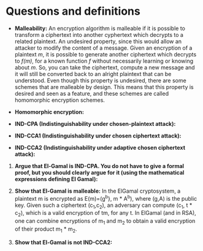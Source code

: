 # Questions and definitions

- **Malleability:** An encryption algorithm is malleable if it is possible to transform a ciphertext into another cyphertext which decrypts to a related plaintext. An undesired property, since this would allow an attacker to modify the content of a message. Given an encryption of a plaintext *m*, it is possible to generate another ciphertext which decrypts to *f(m)*, for a known function *f* without necessarily learning or knowing about *m*. So, you can take the ciphertext, compute a new message and it will still be converted back to an alright plaintext that can be understood. Even though this property is undesired, there are some schemes that are malleable by design. This means that this property is desired and seen as a feature, and these schemes are called homomorphic encryption schemes. 

- **Homomorphic encryption:** 

- **IND-CPA (Indistinguishability under chosen-plaintext attack):** 

- **IND-CCA1 (Indistinguishability under chosen ciphertext attack):** 

- **IND-CCA2 (Indistinguishability under adaptive chosen ciphertext attack):** 


1. **Argue that El-Gamal is IND-CPA. You do not have to give a formal proof, but you should clearly argue for it (using the mathematical expressions defining El Gamal):** 


2. **Show that El-Gamal is malleable:** In the ElGamal cryptosystem, a plaintext m is encrypted as E(m)=(g<sup>b</sup>}, m * A<sup>b</sup>), where (g,A) is the public key. Given such a ciphertext (c<sub>1</sub>,c<sub>2</sub>), an adversary can compute (c<sub>1</sub>, t * c<sub>2</sub>), which is a valid encryption of tm, for any t. In ElGamal (and in RSA), one can combine encryptions of m<sub>1</sub> and m<sub>2</sub> to obtain a valid encryption of their product m<sub>1</sub> * m<sub>2</sub>.

3. **Show that El-Gamal is not IND-CCA2:** 